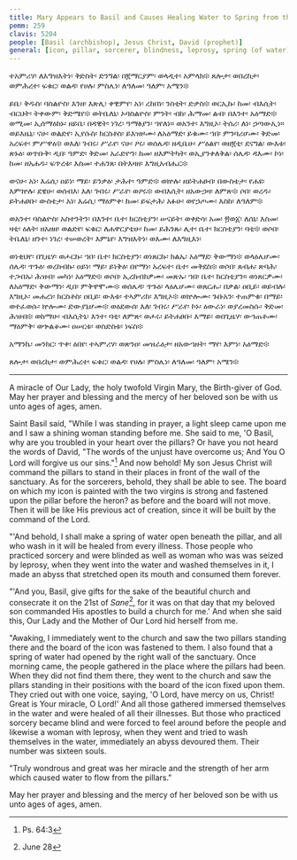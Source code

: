 ```yaml
---
title: Mary Appears to Basil and Causes Healing Water to Spring from the Pillars of the Church
pemm: 259
clavis: 5204
people: [Basil (archbishop), Jesus Christ, David (prophet)]
general: [icon, pillar, sorcerer, blindness, leprosy, spring (of water)]
---
```

ተአምሪሃ፡ ለእግዝእትነ፡ ቅድስት፡ ድንግል፡ በ፪ማርያም፡ ወላዲተ፡ አምላክ፨ ጸሎታ፡ ወበረከታ፡ ወምሕረተ፡ ፍቁር፡ ወልዳ፡ የሀሉ፡ ምስሌነ፡ ለዓለመ፡ ዓለም፡ አሜን፨

ይቤ፡ ቅዱስ፡ ባስልዮስ፡ እንዘ፡ እጽሊ፡ ቀዊምየ፡ አነ፡ ረከበነ፡ ንስቲት፡ ድቃስ፨ ወርኢኩ፡ ከመ፡ ብእሲት፡ ብርህት፡ ትቀውም፡ ቅድሜየ፨ ወትቤለኒ፡ ኦባስልዮስ፡ ምንት፡ ብከ፡ ሕማመ፡ ልብ፡ በእንተ፡ አዕማድ፨ ወሚመ፡ ኢሰማዕከኑ፡ ዘይቤ፡ በዳዊት፡ ነገረ፡ ዓማፅያን፡ ኀየለነ። ወአንተ፡ እግዚኦ፡ ትሰሪ፡ ለነ፡ ኃጣውኢነ። ወይእዜኒ፡ ናሁ፡ ወልድየ፡ ኢየሱስ፡ ክርስቶስ፡ ይእዝዞሙ፡ ለአዕማድ፡ ይቁሙ፡ ኀበ፡ ምንባሪሆሙ፡ ቅድመ፡ አረፍተ፡ ምሥዋዕ፨ ወእለ፡ ገብሩ፡ ሥራየ፡ ናሁ፡ ዖሩ፡ ወሰሌዳ፡ ዘዲቤሁ፡ ሥዕልየ፡ ወዘ፪ቲ፡ ደናግል፡ ውእቱ፡ ጽኑዕ፡ ወጥቡቅ፡ ዲበ፡ ዓምድ፡ ቅድመ፡ አራድዮን፡ ከመ፡ ዘእምትካት፡ ወኢያንቀለቅል፡ ሰሌዳ፡ ዳእሙ፡ ኮነ፡ ከመ፡ ዘአሐዱ፡ ፍጥረቱ፡ እስመ፡ ተሐንጸ፡ በትእዛዘ፡ እግዚአብሔር፨ 

ወናሁ፡ አነ፡ እሬሲ፡ ዐይነ፡ ማይ፡ ይንቃዕ፡ ታሕተ፡ ዓምድ፨ ወኵሉ፡ ዘይትሐፀብ፡ በውስቴታ፡ የሐዩ፡ እምኵሉ፡ ደዌሁ፡ ወሰብእ፡ እለ፡ ገብሩ፡ ሥራየ፡ ወዖሩ፨ ወብእሲት፡ ዘአውኃዛ፡ ለምጽ፨ ሶበ፡ ወረዱ፡ ይትሐፀቡ፡ ውስቴታ፡ አነ፡ እሬሲ፡ ማዕምቀ፡ ከመ፡ ይፍታሕ፡ አፉሁ፡ ወየኃጦሙ፡ እስከ፡ ለዓለም፨

ወአንተ፡ ባስልዮስ፡ አስተንትን፡ በእንተ፡ ቤተ፡ ክርስቲያን፡ ሠናይት፡ ወቀድሳ፡ አመ፡ ፳ወ፩፡ ለሰኔ፡ እስመ፡ ዛቲ፡ ዕለት፡ ዘአዘዘ፡ ወልድየ፡ ፍቁር፡ ለሐዋርያቲሁ፡ ከመ፡ ይሕንጹ፡ ሊተ፡ ቤተ፡ ክርስቲያን፡ ባቲ፨ ወሶበ፡ ትቤለኒ፡ ዘንተ፡ ነገረ፡ ተሠወረት፡ እምኔየ፡ እግዝእትነ፡ ወእሙ፡ ለእግዚእነ፡

ወነቂህየ፡ በጊዜሃ፡ ወሖርኩ፡ ኀበ፡ ቤተ፡ ክርስቲያን፡ ወነጸርኩ፡ ክልኤ፡ አዕማደ፡ ቅውማነ፨ ወላዕሌሆሙ፡ ሰሌዳ፡ ጥጉዕ፡ ወረከብኩ፡ ዐይነ፡ ማይ፡ ይነቅዕ፡ በየማነ፡ አረፍተ፡ ቤተ፡ መቅደስ፨ ወሶበ፡ ጸብሐ፡ ጽባሕ፡ ተጋብኡ፡ ሕዝብ፡ መካነ፡ አዕማድ፨ ወሶበ፡ ኢረከብክዎሙ፡ መጽኡ፡ ኀበ፡ ቤተ፡ ክርስቲያን። ወነጸርዎሙ፡ ለአዕማድ፡ ቅውማነ፡ ዲበ፡ ምቅዋሞሙ፨ ወሰሌዳ፡ ጥጉዕ፡ ላዕሌሆሙ፡ ወጸርሑ፡ በቃል፡ ዐቢይ፡ ወይብሉ፡ እግዚኦ፡ መሐረነ፡ ክርስቶስ፡ ዐቢይ፡ ውእቱ፡ ተኣምሪከ፡ እግዚኦ፨ ወኵሎሙ፡ ጉቡአን፡ ተጠምቁ፡ በማይ፡ ወተፈወሱ፡ ኵሎሙ፡ ድውያኒሆሙ፨ ወዕደውሰ፡ እለ፡ ገብሩ፡ ሥራየ፡ ኮኑ፡ ዕውራነ፡ ወያረመስሱ፡ ቅድመ፡ ሕዝብ፨ ወከማሁ፡ ብእሲትኒ፡ እንተ፡ ባቲ፡ ለምጽ፡ ወሖሩ፡ ይትሐፀቡ፡ እማይ፡ ወበጊዜሃ፡ ውኅጠቶሙ፡ ማዕምቅ፡ ወኍልቆሙ፡ ዐሠርቱ፡ ወስድስቱ፡ ነፍስ፨

አማንኬ፡ መንክር፡ ጥቀ፡ ዕበየ፡ ተኣምሪሃ፡ ወጽንዐ፡ መዝራዕታ፡ ዘአውኀዘት፡ ማየ፡ እምነ፡ አዕማድ፨

ጸሎታ፡ ወበረከታ፡ ወምሕረተ፡ ፍቁር፡ ወልዳ፡ የሀሉ፡ ምስሌነ፡ ለዓለመ፡ ዓለም፡ አሜን፨

----

A miracle of Our Lady, the holy twofold Virgin Mary, the Birth-giver of God. May her prayer and blessing and the mercy of her beloved son be with us unto ages of ages, amen.

Saint Basil said, "While I was standing in prayer, a light sleep came upon me and I saw a shining woman standing before me. She said to me, 'O Basil, why are you troubled in your heart over the pillars? Or have you not heard the words of David, "The words of the unjust have overcome us; And You O Lord will forgive us our sins."[^1] And now behold! My son Jesus Christ will command the pillars to stand in their places in front of the wall of the sanctuary. As for the sorcerers, behold, they shall be able to see. The board on which my icon is painted with the two virgins is strong and fastened upon the pillar before the heron? as before and the board will not move. Then it will be like His previous act of creation, since it will be built by the command of the Lord.

"'And behold, I shall make a spring of water open beneath the pillar, and all who wash in it will be healed from every illness. Those people who practiced sorcery and were blinded as well as woman who was was seized by leprosy, when they went into the water and washed themselves in it, I made an abyss that stretched open its mouth and consumed them forever.

"'And you, Basil, give gifts for the sake of the beautiful church and consecrate it on the 21st of *Sane*[^2], for it was on that day that my beloved son commanded His apostles to build a church for me.' And when she said this, Our Lady and the Mother of Our Lord hid herself from me.

"Awaking, I immediately went to the church and saw the two pillars standing there and the board of the icon was fastened to them. I also found that a spring of water had opened by the right wall of the sanctuary. Once morning came, the people gathered in the place where the pillars had been. When they did not find them there, they went to the church and saw the pllars standing in their positions with the board of the icon fixed upon them. They cried out with one voice, saying, 'O Lord, have mercy on us, Christ! Great is Your miracle, O Lord!' And all those gathered immersed themselves in the water and were healed of all their illnesses. But those who practiced sorcery became blind and were forced to feel around before the people and likewise a woman with leprosy, when they went and tried to wash themselves in the water, immediately an abyss devoured them. Their number was sixteen souls.

"Truly wondrous and great was her miracle and the strength of her arm which caused water to flow from the pillars."

May her prayer and blessing and the mercy of her beloved son be with us unto ages of ages, amen.

[^1]: Ps. 64:3
[^2]: June 28